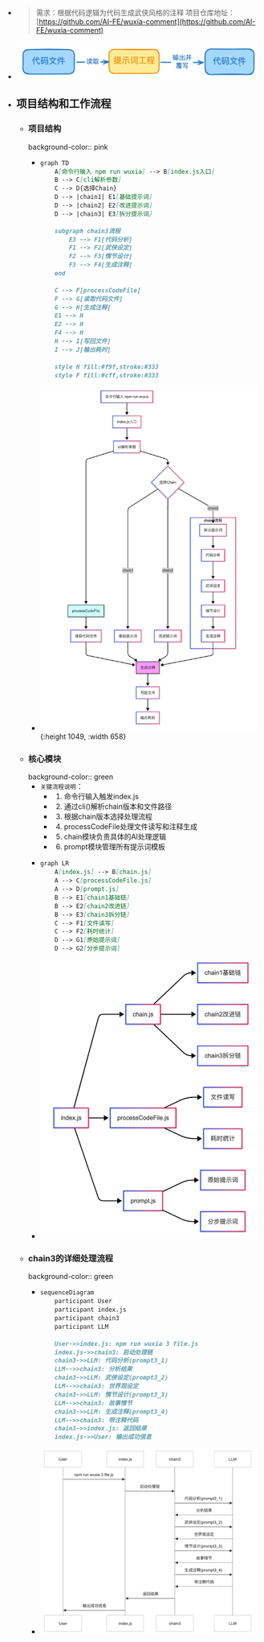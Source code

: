 - > 需求：根据代码逻辑为代码生成武侠风格的注释
  > 项目仓库地址：[https://github.com/AI-FE/wuxia-comment](https://github.com/AI-FE/wuxia-comment)
- ![image.png](../assets/image_1741100390805_0.png)
- ## 项目结构和工作流程
	- ### 项目结构
	  background-color:: pink
		- ```markdown
		  graph TD
		      A[命令行输入 npm run wuxia] --> B[index.js入口]
		      B --> C[cli解析参数]
		      C --> D{选择Chain}
		      D --> |chain1| E1[基础提示词]
		      D --> |chain2| E2[改进提示词]
		      D --> |chain3| E3[拆分提示词]
		      
		      subgraph chain3流程
		          E3 --> F1[代码分析]
		          F1 --> F2[武侠设定]
		          F2 --> F3[情节设计]
		          F3 --> F4[生成注释]
		      end
		      
		      C --> F[processCodeFile]
		      F --> G[读取代码文件]
		      G --> H[生成注释]
		      E1 --> H
		      E2 --> H
		      F4 --> H
		      H --> I[写回文件]
		      I --> J[输出耗时]
		  
		      style H fill:#f9f,stroke:#333
		      style F fill:#cff,stroke:#333
		  ```
		- ![image.png](../assets/image_1741101283740_0.png){:height 1049, :width 658}
	- ### 核心模块
	  background-color:: green
		- `关键流程说明`：
			- 1. 命令行输入触发index.js
			- 2. 通过cli()解析chain版本和文件路径
			- 3. 根据chain版本选择处理流程
			- 4. processCodeFile处理文件读写和注释生成
			- 5. chain模块负责具体的AI处理逻辑
			- 6. prompt模块管理所有提示词模板
		- ```markdown
		  graph LR
		      A[index.js] --> B[chain.js]
		      A --> C[processCodeFile.js]
		      A --> D[prompt.js]
		      B --> E1[chain1基础链]
		      B --> E2[chain2改进链]
		      B --> E3[chain3拆分链]
		      C --> F1[文件读写]
		      C --> F2[耗时统计]
		      D --> G1[原始提示词]
		      D --> G2[分步提示词]
		  ```
		- ![image.png](../assets/image_1741101503617_0.png)
	- ### chain3的详细处理流程
	  background-color:: green
		- ```markdown
		  sequenceDiagram
		      participant User
		      participant index.js
		      participant chain3
		      participant LLM
		      
		      User->>index.js: npm run wuxia 3 file.js
		      index.js->>chain3: 启动处理链
		      chain3->>LLM: 代码分析(prompt3_1)
		      LLM-->>chain3: 分析结果
		      chain3->>LLM: 武侠设定(prompt3_2)
		      LLM-->>chain3: 世界观设定
		      chain3->>LLM: 情节设计(prompt3_3)
		      LLM-->>chain3: 故事情节
		      chain3->>LLM: 生成注释(prompt3_4)
		      LLM-->>chain3: 带注释代码
		      chain3->>index.js: 返回结果
		      index.js->>User: 输出成功信息
		  ```
		- ![image.png](../assets/image_1741101672568_0.png)